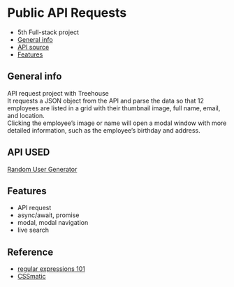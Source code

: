 # Public API Requests

- 5th Full-stack project
- [General info](#general-info)
- [API source](#api)
- [Features](#features)

## General info

API request project with Treehouse <br />It requests a JSON object from the API and parse the data so that 12 employees are listed in a grid with their thumbnail image, full name, email, and location.<br />Clicking the employee’s image or name will open a modal window with more detailed information, such as the employee’s birthday and address.

## API USED

[Random User Generator](https://randomuser.me/)

## Features

- API request
- async/await, promise
- modal, modal navigation
- live search

## Reference

- [regular expressions 101](https://regex101.com/)
- [CSSmatic](https://www.cssmatic.com/box-shadow)
